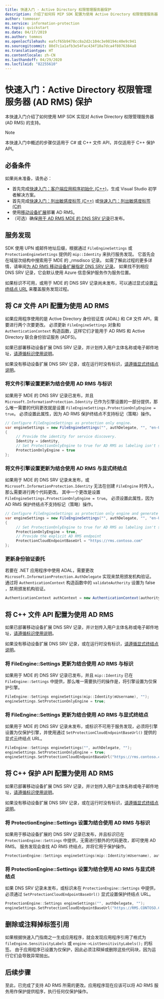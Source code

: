 ```yaml
---
title: 快速入门 - Active Directory 权限管理服务器保护
description: 介绍了如何将 MIP SDK 配置为使用 Active Directory 权限管理服务器 (AD RMS) 的快速入门
author: tommoser
ms.service: information-protection
ms.topic: quickstart
ms.date: 04/17/2019
ms.author: tommos
ms.openlocfilehash: eafcf65b9478cc8a2d2c104c3e98194c40e9c941
ms.sourcegitcommit: 80d7c1a1afb3e54fac434f10a7dca4f8076384a8
ms.translationtype: HT
ms.contentlocale: zh-CN
ms.lasthandoff: 04/29/2020
ms.locfileid: "82255610"
---
```

# <a name="quickstart-active-directory-rights-management-server-ad-rms-protection"></a>快速入门：Active Directory 权限管理服务器 (AD RMS) 保护

本快速入门介绍了如何使用 MIP SDK 实现对 Active Directory 权限管理服务器 (AD RMS) 的支持。

> [!NOTE]
> 本快速入门中概述的步骤仅适用于 C# 或 C++ 文件 API，并仅适用于 C++ 保护 API。

## <a name="prerequisites"></a>必备条件

如果尚未准备，请务必：

- 首先完成[快速入门：客户端应用程序初始化 (C++)](quick-app-initialization-cpp.md)，生成 Visual Studio 初学者解决方案。
- 首先完成[快速入门：列出敏感度标签 (C++)](quick-file-list-labels-cpp.md) 或[快速入门：列出敏感度标签 (C#)](quick-file-list-labels-csharp.md)
- 使用[移动设备扩展](https://docs.microsoft.com/en-us/azure/information-protection/active-directory-rights-manage-mobile-device)部署 AD RMS。
- （可选）确保[用于 AD RMS MDE 的 DNS SRV 记录](https://docs.microsoft.com/en-us/azure/information-protection/active-directory-rights-manage-mobile-device#specifying-the-dns-srv-records-for-the-ad-rms-mobile-device-extension)已发布。

## <a name="service-discovery"></a>服务发现

SDK 使用 UPN 或邮件地址后缀，根据通过 `FileEngineSettings` 或 `ProtectionEngineSettings` 提供的 `mip::Identity` 来执行服务发现。 它首先会在域层次结构中搜索用于 MDE 的 _rmsdisco  记录。 如需了解此过程的更多详情，请审阅[为 AD RMS 移动设备扩展指定 DNS SRV 记录](https://docs.microsoft.com/en-us/azure/information-protection/active-directory-rights-manage-mobile-device#specifying-the-dns-srv-records-for-the-ad-rms-mobile-device-extension)。 如果找不到相应 DNS SRV 记录，它会默认使用 Azure 信息保护服务作为服务位置。

如果标识不可用，或用于 MDE 的 DNS SRV 记录尚未发布，可以通过显式设置[云终结点 URL](https://docs.microsoft.com/information-protection/develop/reference/class_mip_fileengine_settings#setpolicycloudendpointbaseurl-function) 来覆盖服务发现过程。

## <a name="configuring-file-api-in-c-to-use-ad-rms"></a>将 C# 文件 API 配置为使用 AD RMS

如果应用程序使用的是 Active Directory 身份验证库 (ADAL) 和 C# 文件 API，需要进行两个次要更改。 必须更新 `FileEngineSettings` 对象和 `AuthenticationContext` 构造函数，这样它们才能用于 AD RMS 和 Active Directory 联合身份验证服务 (ADFS)。

如果已部署移动设备扩展 DNS SRV 记录，并计划传入用户主体名称或电子邮件地址，[请遵循标识使用说明](#update-the-file-engine-settings-to-use-ad-rms-with-an-identity)。

如果没有移动设备扩展 DNS SRV 记录，或在运行时没有标识，[请遵循显式终结点说明](#update-the-file-engine-settings-to-use-ad-rms-with-an-explicit-endpoint)。

### <a name="update-the-file-engine-settings-to-use-ad-rms-with-an-identity"></a>将文件引擎设置更新为结合使用 AD RMS 与标识

如果用于 MDE 的 DNS SRV 记录已发布，并且 `Microsoft.InformationProtection.Identity` 已作为引擎设置的一部分提供，那么唯一需要的代码更改就是设置 `FileEngineSettings.ProtectionOnlyEngine = true`。 必须设置此属性，因为 AD RMS 保护终结点不支持标记（策略）操作。

```csharp
// Configure FileEngineSettings as protection only engine.
var engineSettings = new FileEngineSettings("", authDelegate, "", "en-US")
{
     // Provide the identity for service discovery.
     Identity = identity,
     // Set ProtectionOnlyEngine to true for AD RMS as labeling isn't supported
     ProtectionOnlyEngine = true
};
```

### <a name="update-the-file-engine-settings-to-use-ad-rms-with-an-explicit-endpoint"></a>将文件引擎设置更新为结合使用 AD RMS 与显式终结点

如果用于 MDE 的 DNS SRV 记录未发布，或 `Microsoft.InformationProtection.Identity` 无法在创建 `FileEngine` 时传入，那么需要进行两个代码更改。 其中一个更改是设置 `FileEngineSettings.ProtectionOnlyEngine = true`。 必须设置此属性，因为 AD RMS 保护终结点不支持标记（策略）操作。

```csharp
// Configure FileEngineSettings as protection only engine and generate a unique engine id.
var engineSettings = new FileEngineSettings("", authDelegate, "", "en-US")
{
     // Set ProtectionOnlyEngine to true for AD RMS as labeling isn't supported
     ProtectionOnlyEngine = true,
     // Provide the explicit AD RMS endpoint
     ProtectionCloudEndpointBaseUrl = "https://rms.contoso.com"
};
```

### <a name="update-the-authentication-delegate"></a>更新身份验证委托

若要在 .NET 应用程序中使用 ADAL，需要更改 `Microsoft.InformationProtection.AuthDelegate` 实现来禁用颁发机构验证。 通过将 `AuthenticationContext` 构造函数中的 `validateAuthority` 设置为 false  ，禁用颁发机构验证。

   ```csharp
   AuthenticationContext authContext = new AuthenticationContext(authority, false, tokenCache);
   ```

## <a name="configuring-file-api-in-c-to-use-ad-rms"></a>将 C++ 文件 API 配置为使用 AD RMS

如果已部署移动设备扩展 DNS SRV 记录，并计划传入用户主体名称或电子邮件地址，[请遵循标识使用说明](#update-the-fileenginesettings-to-use-ad-rms-with-an-identity)。

如果没有移动设备扩展 DNS SRV 记录，或在运行时没有标识，[请遵循显式终结点说明](#update-the-fileenginesettings-to-use-ad-rms-with-an-explicit-endpoint)。

### <a name="update-the-fileenginesettings-to-use-ad-rms-with-an-identity"></a>将 FileEngine::Settings 更新为结合使用 AD RMS 与标识

如果用于 MDE 的 DNS SRV 记录已发布，并且 `mip::Identity` 已在 `FileEngine::Settings` 中提供，那么唯一需要执行的操作是，将引擎设置为仅保护引擎。

```cpp
FileEngine::Settings engineSettings(mip::Identity(mUsername), "");
engineSettings.SetProtectionOnlyEngine = true;
```

### <a name="update-the-fileenginesettings-to-use-ad-rms-with-an-explicit-endpoint"></a>将 FileEngine::Settings 更新为结合使用 AD RMS 与显式终结点

如果用于 MDE 的 DNS SRV 记录未发布，或标识不可用于服务发现，必须将引擎设置为仅保护引擎，并使用通过 `SetProtectionCloudEndpointBaseUrl()` 提供的显式云终结点 URL。

```cpp
FileEngine::Settings engineSettings("", authDelegate, "");
engineSettings.SetProtectionOnlyEngine = true;
engineSettings.SetProtectionCloudEndpointBaseUrl("https://rms.contoso.com");
```

## <a name="configuring-protection-api-in-c-to-use-ad-rms"></a>将 C++ 保护 API 配置为使用 AD RMS

如果已部署移动设备扩展 DNS SRV 记录，并计划传入用户主体名称或电子邮件地址，[请遵循标识使用说明](#set-the-protectionenginesettings-to-use-ad-rms-with-an-identity)。

如果没有移动设备扩展 DNS SRV 记录，或在运行时没有标识，[请遵循显式终结点说明](#set-the-protectionenginesettings-to-use-ad-rms-with-an-explicit-endpoint)。

### <a name="set-the-protectionenginesettings-to-use-ad-rms-with-an-identity"></a>将 ProtectionEngine::Settings 设置为结合使用 AD RMS 与标识

如果用于移动设备扩展的 DNS SRV 记录已发布，并且标识已在 `ProtectionEngine::Settings` 中提供，无需进行额外的代码更改，即可使用 AD RMS。 服务发现会查找 AD RMS 终结点，并将它用于保护操作。

```cpp
ProtectionEngine::Settings engineSettings(mip::Identity(mUsername), authDelegate, "");
```

### <a name="set-the-protectionenginesettings-to-use-ad-rms-with-an-explicit-endpoint"></a>将 ProtectionEngine::Settings 设置为结合使用 AD RMS 与显式终结点

如果 DNS SRV 记录未发布，或标识未在 `ProtectionEngine::Settings` 中提供，必须通过 `SetProtectionCloudEndpointBaseUrl()` 显式设置保护终结点 URL。

```cpp
ProtectionEngine::Settings engineSettings("", authDelegate, "");
engineSettings.SetProtectionCloudEndpointBaseUrl("https://RMS.CONTOSO.COM");
```

## <a name="remove-or-comment-label-references"></a>删除或注释掉标签引用

如果根据快速入门指南之一生成应用程序，就会发现应用程序引用了格式为 `fileEngine.SensitivityLabels` 或 `engine->ListSensitivityLabels();` 的标签。 由于应用程序已设置为仅保护，因此必须注释掉或删除这些代码块，因为运行它们会导致异常抛出。

## <a name="next-steps"></a>后续步骤

至此，已完成了支持 AD RMS 所需的更改。应用程序现在应该可以将 AD RMS 服务用作保护提供程序，执行任何仅保护操作。
